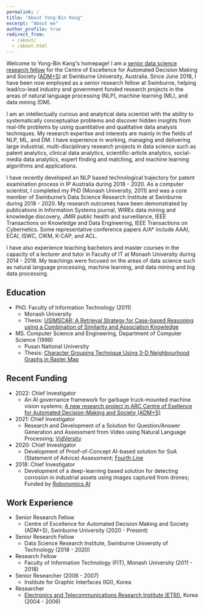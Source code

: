 ```yaml
---
permalink: /
title: "About Yong-Bin Kang"
excerpt: "About me"
author_profile: true
redirect_from: 
  - /about/
  - /about.html
---
```


Welcome to Yong-Bin Kang's homepage! I am a [senior data science research fellow](https://www.swinburne.edu.au/research/our-research/access-our-research/find-a-researcher-or-supervisor/researcher-profile/?id=ykang) for the Centre of Excellence for Automated Decision Making and Society ([ADM+S](https://www.admscentre.org.au/)) at Swinburne University, Australia. 
Since June 2018, I have been now employed as a senior research fellow at Swinburne, helping lead/co-lead industry and government funded research projects in the areas of natural language processing (NLP), machine learning (ML), and data mining (DM).

I am an intellectually curious and analytical data scientist with the ability to systematically conceptualise problems and discover hidden insights from real-life problems by using quantitative and qualitative data analysis techniques. My research expertise and interests are mainly in the fields of NLP, ML, and DM. I have experience in working, managing and delivering large industrial, multi-disciplinary research projects in data science such as patent analytics, clinical data analytics, scientific-article analytics, social-media data analytics, expert finding and matching, and machine learning algorithms and applications.

I have recently developed an NLP based technological trajectory for patent examination process in IP Australia during 2018 - 2020. As a computer scientist, I completed my PhD (Monash University, 2011) and was a core member of Swinburne’s Data Science Research Institute at Swinburne during 2018 - 2020. My research outcomes have been demonstrated by publications in Information Systems journal, WIREs data mining and knowledge discovery, JMIR public health and surveillance, IEEE Transactions on Knowledge and Data Engineering, IEEE Transactions on Cybernetics. Some representative conference papers A/A* include AAAI, ECAI, ISWC, CIKM, K-CAP, and ACL.

I have also experience teaching bachelors and master courses in the capacity of a lecturer and tutor in Faculty of IT at Monash University during 2014 - 2018. My teachings were focused on the areas of data science such as natural language processing, machine learning, and data mining and big data processing. 
<!--     [this](#Buttons){: .btn--research}
 -->
## Education
  - PhD. Faculty of Information Technology (2011)
    * Monash University
    - Thesis: [USIMSCAR: A Retrieval Strategy for Case-based Reasoning using a Combination of Similarity and Association Knowledge](/publication/usimscar_2014)
  - MS. Computer Science and Engineering, Department of Computer Science (1998)
    - Pusan National University
    - Thesis: [Character Grouping Technique Using 3-D Neighbourhood Graphs in Raster Map](/publication/ICPR_1998)

## Recent Funding
  - 2022: Chief Investigator
    - An AI governance framework for garbage truck-mounted machine vision systems; [A new research project in ARC Centre of Exellence for Automated Decision-Making and Society (ADM+S)](https://www.admscentre.org.au/an-ai-governance-framework-for-garbage-truck-mounted-machine-vision-systems/)
  - 2021: Chief Investigator
    - Research and Development of a Solution for Question/Answer Generation and Assessment from Video using Natural Language Processing; [VidVersity](https://vidversity.com/)
  - 2020: Chief Investigator
    - Development of Proof-of-Concept AI-based solution for SoA (Statement of Advice) Assessment; [Fourth Line](https://fourth-line.com.au/) 
  - 2018: Chief Investigator
    - Development of a deep-learning based solution for detecting corrosion in industrial assets using images captured from drones; Funded by [Robonomics AI](https://robonomicsai.com/)
  

## Work Experience
  - Senior Research Fellow
    - Centre of Excellence for Automated Decision Making and Society (ADM+S), Swinburne University (2020 - Present)
  - Senior Research Fellow  
    - Data Science Research Institute, Swinburne University of Technology (2018 - 2020)
  - Research Fellow
    - Faculty of Information Technology (FIT), Monash University (2011 - 2018)
  - Senior Researcher (2006 - 2007)
    - Institute for Graphic Interfaces (IGI), Korea
  - Researcher
    - [Electronics and Telecommunications Research Institute (ETRI)](https://www.etri.re.kr/eng/main/main.etri), Korea (2004 - 2006)
